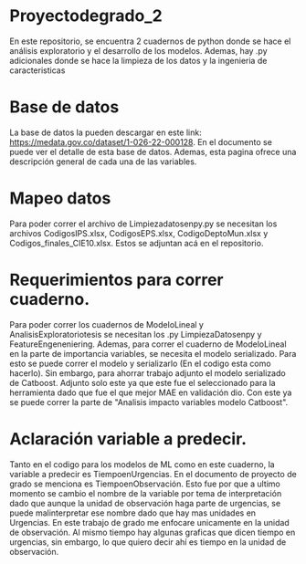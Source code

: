 # Proyectodegrado_2
En este repositorio, se encuentra 2 cuadernos de python donde se hace el análisis exploratorio y el desarrollo de los modelos. Ademas, hay .py adicionales donde se hace la limpieza de los datos y la ingenieria de caracteristicas

# Base de datos
La base de datos la pueden descargar en este link: https://medata.gov.co/dataset/1-026-22-000128. En el documento se puede ver el detalle de esta base de datos. Ademas, esta pagina ofrece una descripción general de cada una de las variables. 

# Mapeo datos
Para poder correr el archivo de Limpiezadatosenpy.py se necesitan los archivos CodigosIPS.xlsx, CodigosEPS.xlsx, CodigoDeptoMun.xlsx y Codigos_finales_CIE10.xlsx. Estos se adjuntan acá en el repositorio. 

# Requerimientos para correr cuaderno.
Para poder correr los cuadernos de ModeloLineal y AnalisisExploratoriotesis se necesitan los .py LimpiezaDatosenpy y FeatureEngeneniering. Ademas, para correr el cuaderno de ModeloLineal en la parte de importancia variables, se necesita el modelo serializado. Para esto se puede correr el modelo y serializarlo (En el codigo esta como hacerlo). Sin embargo, para ahorrar trabajo adjunto el modelo serializado de Catboost. Adjunto solo este ya que este fue el seleccionado para la herramienta dado que fue el que mejor MAE en validación dio. Con este ya se puede correr la parte de "Analisis impacto variables modelo Catboost".

# Aclaración variable a predecir. 

Tanto en el codigo para los modelos de ML como en este cuaderno, la variable a predecir es TiempoenUrgencias. En el documento de proyecto de grado se menciona es TiempoenObservación. Esto fue por que a ultimo momento se cambio el nombre de la variable por tema de interpretación dado que aunque la unidad de observación haga parte de urgencias, se puede malinterpretar ese nombre dado que hay mas unidades en Urgencias. En este trabajo de grado me enfocare unicamente en la unidad de observación. Al mismo tiempo hay algunas graficas que dicen tiempo en urgencias, sin embargo, lo que quiero decir ahí es tiempo en la unidad de observación. 
